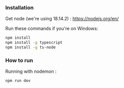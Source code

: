 
### Installation
Get node (we're using 18.14.2) : https://nodejs.org/en/

Run these commands if you're on Windows: 
```bash
npm install
npm install -g typescript
npm install -g ts-node
```

### How to run

Running with nodemon :
```bash
npm run dev
```


